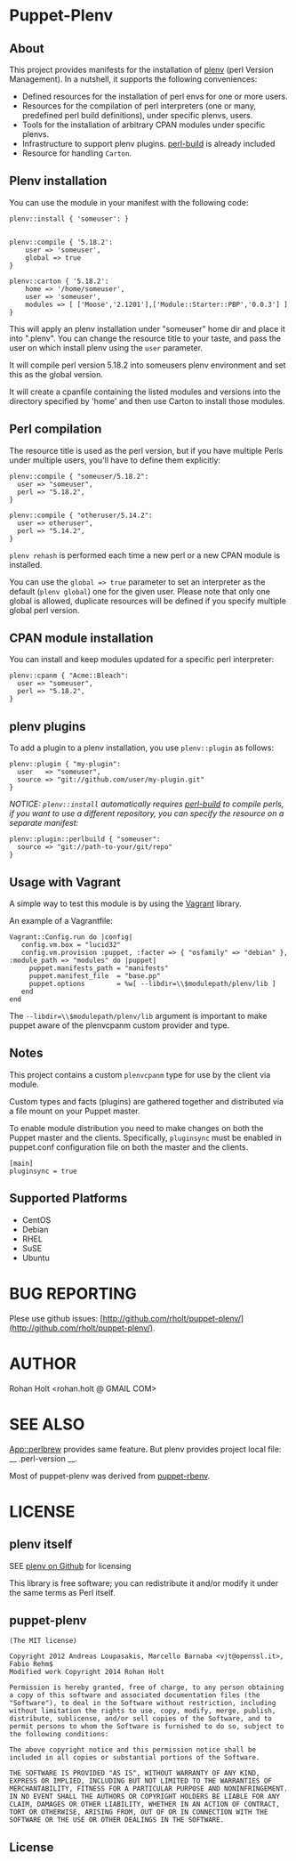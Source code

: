 # Puppet-Plenv

## About

This project provides manifests for the installation of
[plenv](https://github.com/tokuhirom/plenv) (perl Version Management).
In a nutshell, it supports the following conveniences:

* Defined resources for the installation of perl envs for one or more users.
* Resources for the compilation of perl interpreters (one or many, predefined perl build definitions), under specific plenvs, users.
* Tools for the installation of arbitrary CPAN modules under specific plenvs.
* Infrastructure to support plenv plugins. [perl-build](https://github.com/tokuhirom/perl-build) is already included
* Resource for handling `Carton`.

## Plenv installation

You can use the module in your manifest with the following code:

```
plenv::install { 'someuser': }


plenv::compile { '5.18.2':
    user => 'someuser',
    global => true
}

plenv::carton { '5.18.2':
    home => '/home/someuser',
    user => 'someuser',
    modules => [ ['Moose','2.1201'],['Module::Starter::PBP','0.0.3'] ]
}

```

This will apply an plenv installation under "someuser" home dir
and place it into ".plenv". You can change the resource title to
your taste, and pass the user on which install plenv using the
`user` parameter.

It will compile perl version 5.18.2 into someusers plenv environment and set this as the global version.

It will create a cpanfile containing the listed modules and versions into the  directory specified by 'home'
and then use Carton to install those modules.

## Perl compilation

The resource title is used as the perl version, but if you have
multiple Perls under multiple users, you'll have to define them
explicitly:

```
plenv::compile { "someuser/5.18.2":
  user => "someuser",
  perl => "5.18.2",
}

plenv::compile { "otheruser/5.14.2":
  user => otheruser",
  perl => "5.14.2",
}
```

`plenv rehash` is performed each time a new perl or a new CPAN module is
installed.

You can use the `global => true` parameter to set an interpreter as the
default (`plenv global`) one for the given user. Please note that only one global
is allowed, duplicate resources will be defined if you specify
multiple global perl version.


## CPAN module installation

You can install and keep modules updated for a specific perl interpreter:

```
plenv::cpanm { "Acme::Bleach":
  user => "someuser",
  perl => "5.18.2",
}
```

## plenv plugins

To add a plugin to a plenv installation, you use `plenv::plugin` as follows:

```
plenv::plugin { "my-plugin":
  user   => "someuser",
  source => "git://github.com/user/my-plugin.git"
}
```

*NOTICE: `plenv::install` automatically requires [perl-build](https://github.com/tokuhirom/perl-build)
to compile perls, if you want to use a different repository, you can specify
the resource on a separate manifest:*

```
plenv::plugin::perlbuild { "someuser":
  source => "git://path-to-your/git/repo"
}
```

## Usage with Vagrant

A simple way to test this module is by using the
[Vagrant](http://http://vagrantup.com/) library.

An example of a Vagrantfile:

```
Vagrant::Config.run do |config|
   config.vm.box = "lucid32"
   config.vm.provision :puppet, :facter => { "osfamily" => "debian" }, :module_path => "modules" do |puppet|
     puppet.manifests_path = "manifests"
     puppet.manifest_file  = "base.pp"
     puppet.options        = %w[ --libdir=\\$modulepath/plenv/lib ]
   end
end
```

The `--libdir=\\$modulepath/plenv/lib` argument is important to make
puppet aware of the plenvcpanm custom provider and type.


## Notes

This project contains a custom `plenvcpanm` type for use by the client via module.

Custom types and facts (plugins) are gathered together and distributed via a file mount on
your Puppet master.

To enable module distribution you need to make changes on both the Puppet master and the clients.
Specifically, `pluginsync` must be enabled in puppet.conf configuration file on both the master and the clients.

```
[main]
pluginsync = true
```

## Supported Platforms

* CentOS
* Debian
* RHEL
* SuSE
* Ubuntu

# BUG REPORTING

Plese use github issues: [http://github.com/rholt/puppet-plenv/](http://github.com/rholt/puppet-plenv/).

# AUTHOR

Rohan Holt <rohan.holt @ GMAIL COM>

# SEE ALSO

[App::perlbrew](http://search.cpan.org/perldoc?App::perlbrew) provides same feature. But plenv provides project local file: __ .perl-version __.

Most of puppet-plenv was derived from [puppet-rbenv](https://github.com/alup/puppet-rbenv).

# LICENSE

## plenv itself

SEE [plenv on Github](https://github.com/tokuhirom/plenv) for licensing

This library is free software; you can redistribute it and/or modify
it under the same terms as Perl itself.

## puppet-plenv

    (The MIT license)

    Copyright 2012 Andreas Loupasakis, Marcello Barnaba <vjt@openssl.it>, Fabio Rehm$
    Modified work Copyright 2014 Rohan Holt

    Permission is hereby granted, free of charge, to any person obtaining a copy of this software and associated documentation files (the "Software"), to deal in the Software without restriction, including without limitation the rights to use, copy, modify, merge, publish, distribute, sublicense, and/or sell copies of the Software, and to permit persons to whom the Software is furnished to do so, subject to the following conditions:

    The above copyright notice and this permission notice shall be included in all copies or substantial portions of the Software.

    THE SOFTWARE IS PROVIDED "AS IS", WITHOUT WARRANTY OF ANY KIND, EXPRESS OR IMPLIED, INCLUDING BUT NOT LIMITED TO THE WARRANTIES OF MERCHANTABILITY, FITNESS FOR A PARTICULAR PURPOSE AND NONINFRINGEMENT. IN NO EVENT SHALL THE AUTHORS OR COPYRIGHT HOLDERS BE LIABLE FOR ANY CLAIM, DAMAGES OR OTHER LIABILITY, WHETHER IN AN ACTION OF CONTRACT, TORT OR OTHERWISE, ARISING FROM, OUT OF OR IN CONNECTION WITH THE SOFTWARE OR THE USE OR OTHER DEALINGS IN THE SOFTWARE.

## License

